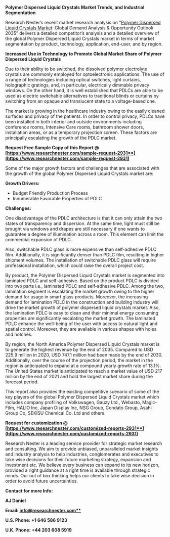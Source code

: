 ﻿**Polymer Dispersed Liquid Crystals Market Trends, and Industrial Segmentation**

Research Nester’s recent market research analysis on “[Polymer Dispersed Liquid Crystals Market](https://www.researchnester.com/reports/polymerdispersed-liquid-crystals-pdlcs-market/2931): Global Demand Analysis & Opportunity Outlook 2035” delivers a detailed competitor’s analysis and a detailed overview of the global Polymer Dispersed Liquid Crystals market in terms of market segmentation by product, technology, application, end-user, and by region.

**Increased Use in Technology to Promote Global Market Share of Polymer Dispersed Liquid Crystals**

Due to their ability to be switched, the dissolved polymer electrolyte crystals are commonly employed for optoelectronic applications. The use of a range of technologies including optical switches, light curtains, holographic gratings, and, in particular, electrically dimmable privacy windows. On the other hand, it is well established that PDLCs are able to be used as electric switchable alternatives to traditional blinds or curtains by switching from an opaque and translucent state to a voltage-based one.

The market is growing in the healthcare industry owing to the easily cleaned surfaces and privacy of the patients. In order to control privacy, PDLCs have been installed in both interior and outside environments including conference rooms, Intensive Care rooms, bathroom shower doors, installation areas, or as a temporary projection screen. These factors are principally escalating the growth of the PDLC market. 

**Request Free Sample Copy of this Report @ [https://www.researchnester.com/sample-request-2931**](https://www.researchnester.com/sample-request-2931)**

Some of the major growth factors and challenges that are associated with the growth of the global Polymer Dispersed Liquid Crystals market are:

**Growth Drivers:**

- Budget Friendly Production Process
- Innumerable Favorable Properties of PDLC

**Challenges:**

One disadvantage of the PDLC architecture is that it can only attain the two states of transparency and dispersion. At the same time, light must still be brought via windows and drapes are still necessary if one wants to guarantee a degree of illumination across a room. This element can limit the commercial expansion of PDLC. 

Also, switchable PDLC glass is more expensive than self-adhesive PDLC film. Additionally, it is significantly denser than PDLC film, resulting in higher shipment volumes. The installation of switchable PDLC glass will require professional installation, which could raise the overall project cost.

By product, the Polymer Dispersed Liquid Crystals market is segmented into laminated PDLC and self-adhesive. Based on the product PDLC is divided into two parts i.e., laminated PDLC and self-adhesive PDLC. Among the two, lamination segment is escalating the market growth owing to the higher demand for usage in smart glass products. Moreover, the increasing demand for lamination PDLC in the construction and building industry will drive the market growth of polymer dispersed liquid crystals market. Also, the lamination PDLC is easy to clean and their minimal energy consuming properties are significantly escalating the market growth. The laminated PDLC enhance the well-being of the user with access to natural light and spatial control. Moreover, they are available in various shapes with holes and notches.

By region, the North America Polymer Dispersed Liquid Crystals market is to generate the highest revenue by the end of 2035. Compared to USD 225.9 million in 2020, USD 747.1 million had been made by the end of 2030. Additionally, over the course of the projection period, the market in the region is anticipated to expand at a compound yearly growth rate of 13.1%. The United States market is anticipated to reach a market value of USD 217 million by the end of 2021 and hold the largest market share during the forecast period.

This report also provides the existing competitive scenario of some of the key players of the global Polymer Dispersed Liquid Crystals market which includes company profiling of Volkswagen, Gauzy Ltd., Webasto, Magic-Film, HALIO Inc, Japan Display Inc, NSG Group, Condato Group, Asahi Group Co, SEKISU Chemical Co. Ltd and others.

**Request for customization @ [https://www.researchnester.com/customized-reports-2931**](https://www.researchnester.com/customized-reports-2931)**

Research Nester is a leading service provider for strategic market research and consulting. We aim to provide unbiased, unparalleled market insights and industry analysis to help industries, conglomerates and executives to take wise decisions for their future marketing strategy, expansion and investment etc. We believe every business can expand to its new horizon, provided a right guidance at a right time is available through strategic minds. Our out of box thinking helps our clients to take wise decision in order to avoid future uncertainties.

**Contact for more Info:**

**AJ Daniel**

**Email: [info@researchnester.com**](mailto:info@researchnester.com)**

**U.S. Phone: +1 646 586 9123** 

**U.K. Phone: +44 203 608 5919**
